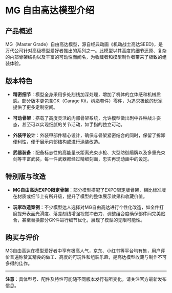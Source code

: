 # MG 自由高达模型介绍

## 产品概述

MG（Master Grade）自由高达模型，源自经典动画《机动战士高达SEED》，是万代公司针对高级模型爱好者推出的系列之一。此模型以其高度的细节还原、复杂的内部骨架结构以及丰富的可动性而闻名，为收藏者和模型制作者带来了极致的组装体验。

## 版本特色

- **精密细节**：模型全身采用多处刻线加深处理，增加了机体的立体感和机械质感。部分版本更包含GK（Garage Kit，树脂套件）零件，为追求极致的玩家提供了更多定制空间。
  
- **可动骨架**：搭载了高度灵活的内部骨架系统，允许模型做出剧中各种战斗姿态，甚至可以实现细腻的关节活动，如手指的独立可动。

- **外装甲设计**：外装甲部件精心设计，确保与骨架紧密结合的同时，保留了拆卸便利性，便于展示内部结构或进行涂装改造。

- **武器装备**：配备标志性的高能量长距离光束步枪、大型防御盾牌以及多重光束剑等丰富武装，每一件武器都经过精细刻画，忠实再现动画中的设定。

## 特别版与改造

- **MG自由高达EXPO限定骨架**：部分模型搭配了EXPO限定版骨架，相比标准版在材质或细节上有所升级，提升了模型的整体展示效果和收藏价值。

- **玩家改造案例**：不少模型达人选择对MG自由高达进行个性化改造，如全件打磨提升表面光滑度、落差刻线增强视觉冲击力、调整组合度确保部件间完美贴合，甚至替换部分GK件进行细节优化，展现了模型的无限可能性。

## 购买与评价

MG自由高达在模型爱好者中享有极高人气，京东、小红书等平台均有售，用户评价普遍称赞其精良的做工、高度的可玩性和组装乐趣，是高达模型收藏与制作不可多得的佳作。

---

**注意**：具体型号、配件及特性可能随不同版本发行有所变化，请关注官方最新发布信息。

